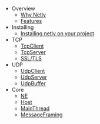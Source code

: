 - Overview
  - [Why Netly](why-netly.md "Why use netly socket library")
  - [Features](features.md "Netly version features")
- Installing
  - [Installing netly on your project](install.md "Install netly on unity application using AssetStore, Install netly using nuget, Install netly from source code")
- TCP
  - [TcpClient](tcp-client.md "Netly tcp client")
  - [TcpServer](tcp-server.md "Netly tcp server")
  - [SSL/TLS](ssl-tls.md "Netly ssl and tls")
- UDP
  - [UdpClient](udp-client.md "Netly udp client")
  - [UdpServer](udp-server.md "Netly udp server")
  - [UdpBuffer](udp-message-framing.md "Netly udp buffer, from message-framing")
- Core
  - [NE](ne.md "Netly Encoding")
  - [Host](host.md "Netly Host")
  - [MainThread](main-thread.md "Netly Main thread") 
  - [MessageFraming](framing.md "Netly tcp message framing")
